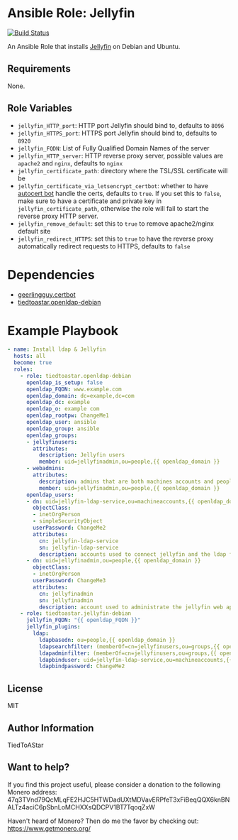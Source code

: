 # Ansible Role: Jellyfin

[![Build Status](https://travis-ci.com/TiedToAStar/ansible-role-jellyfin-debian.svg?branch=master)](https://travis-ci.com/TiedToAStar/ansible-role-jellyfin-debian)

An Ansible Role that installs [Jellyfin](https://github.com/jellyfin/jellyfin) on Debian and Ubuntu.

## Requirements

None.

## Role Variables

* `jellyfin_HTTP_port`: HTTP port Jellyfin should bind to, defaults to `8096`
* `jellyfin_HTTPS_port`: HTTPS port Jellyfin should bind to, defaults to `8920`
* `jellyfin_FQDN`: List of Fully Qualified Domain Names of the server
* `jellyfin_HTTP_server`: HTTP reverse proxy server, possible values are
  `apache2` and `nginx`, defaults to `nginx`
* `jellyfin_certificate_path`: directory where the TSL/SSL certificate will be
* `jellyfin_certificate_via_letsencrypt_certbot`: whether to have [autocert bot](https://certbot.eff.org/) handle the certs, defaults to `true`. If you set this to `false`, make sure to have
  a certificate and private key in `jellyfin_certificate_path`, otherwise the
  role will fail to start the reverse proxy HTTP server. 
* `jellyfin_remove_default`: set this to `true` to remove apache2/nginx default
  site
* `jellyfin_redirect_HTTPS`: set this to `true` to have the reverse proxy
  automatically redirect requests to HTTPS, defaults to `false`

# Dependencies

* [geerlingguy.certbot](https://github.com/geerlingguy/ansible-role-certbot)
* [tiedtoastar.openldap-debian](https://github.com/tiedtoastar/ansible-role-openldap-debian)

# Example Playbook

```yaml
- name: Install ldap & Jellyfin
  hosts: all
  become: true
  roles:
    - role: tiedtoastar.openldap-debian
      openldap_is_setup: false
      openldap_FQDN: www.example.com
      openldap_domain: dc=example,dc=com
      openldap_dc: example
      openldap_o: example com
      openldap_rootpw: ChangeMe1
      openldap_user: ansible
      openldap_group: ansible
      openldap_groups:
      - jellyfinusers:
        attributes:
          description: Jellyfin users
          member: uid=jellyfinadmin,ou=people,{{ openldap_domain }}
      - webadmins:
        attributes:
          description: admins that are both machines accounts and people
          member: uid=jellyfinadmin,ou=people,{{ openldap_domain }}
      openldap_users:
      - dn: uid=jellyfin-ldap-service,ou=machineaccounts,{{ openldap_domain }}
        objectClass:
        - inetOrgPerson
        - simpleSecurityObject
        userPassword: ChangeMe2
        attributes:
          cn: jellyfin-ldap-service
          sn: jellyfin-ldap-service
          description: accounts used to connect jellyfin and the ldap for user authentication
      - dn: uid=jellyfinadmin,ou=people,{{ openldap_domain }}
        objectClass:
        - inetOrgPerson
        userPassword: ChangeMe3
        attributes:
          cn: jellyfinadmin
          sn: jellyfinadmin
          description: account used to administrate the jellyfin web application
    - role: tiedtoastar.jellyfin-debian
      jellyfin_FQDN: "{{ openldap_FQDN }}"
      jellyfin_plugins:
        ldap:
          ldapbasedn: ou=people,{{ openldap_domain }}
          ldapsearchfilter: (memberOf=cn=jellyfinusers,ou=groups,{{ openldap_domain }})
          ldapadminfilter: (memberOf=cn=jellyfinusers,ou=groups,{{ openldap_domain }})(memberOf=cn=webadmins,ou=groups,{{ openldap_domain }})
          ldapbinduser: uid=jellyfin-ldap-service,ou=machineaccounts,{{ openldap_domain }}
          ldapbindpassword: ChangeMe2

```

## License

MIT

## Author Information

TiedToAStar

## Want to help?

If you find this project useful, please consider a donation to the following Monero address: 47q3TVnd79QcMLqFE2HJC5HTWDadUXtMDVavERPfeT3xFiBeqQQX6knBNALTz4aciC6pSbnLoMCHXXsQDCPV1BT7TqoqZxW

Haven't heard of Monero? Then do me the favor by checking out: https://www.getmonero.org/
